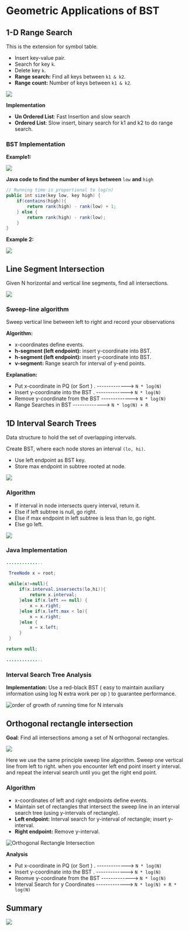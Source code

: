 # Geometric Applications of BST

## 1-D Range Search

This is the extension for symbol table.

* Insert key-value pair.
* Search for key `k`.
* Delete key `k`.
* **Range search:** Find all keys between `k1 & k2`.
* **Range count:** Number of keys between `k1 & k2`.

![](<../.gitbook/assets/image (83).png>)

**Implementation**

* **Un Ordered List**: Fast Insertion and slow search
* **Ordered List**: Slow insert, binary search for k1 and k2 to do range search.

### BST Implementation

**Example1:**

![](<../.gitbook/assets/image (84).png>)

**Java code to find the number of keys between** `low` **and** `high`

```java
// Running time is proportional to log(n)
public int size(key low, key high) {
    if(contains(high)){
        return rank(high) - rank(low) + 1;
    } else {
        return rank(high) - rank(low);
    }
}
```

**Example 2:**

![](<../.gitbook/assets/image (85).png>)

## Line Segment Intersection

Given N horizontal and vertical line segments, find all intersections.

![](<../.gitbook/assets/image (86).png>)

### Sweep-line algorithm

Sweep vertical line between left to right and record your observations

**Algorithm:**

* x-coordinates define events.
* **h-segment (left endpoint):** insert y-coordinate into BST.
* **h-segment (left endpoint):** insert y-coordinate into BST.
* **v-segment:** Range search for interval of y-end points.

**Explanation:**

* Put x-coordinate in PQ (or Sort ) . -------------> `N * log(N)`
* Insert y-coordinate into the BST . -------------> `N * log(N)`
* Remove y-coordinate from the BST -------------> `N * log(N)`
* Range Searches in BST -------------> `N * log(N) + R`

## 1D Interval Search Trees

Data structure to hold the set of overlapping intervals.

Create BST, where each node stores an interval `(lo, hi)`.

* Use left endpoint as BST key.
* Store max endpoint in subtree rooted at node.

![](<../.gitbook/assets/image (87).png>)

### Algorithm

* If interval in node intersects query interval, return it.
* Else if left subtree is null, go right.
* Else if max endpoint in left subtree is less than lo, go right.
* Else go left.

![](<../.gitbook/assets/image (88).png>)

### Java Implementation

```java
..............

 TreeNode x = root;
 
 while(x!=null){
     if(x.interval.insersects(lo,hi)){
         return x.interval;
     }else if(x.left == null) {
         x = x.right;
     }else if(x.left.max < lo){
         x = x.right;
     }else {
         x = x.left;
     }
 }

return null;

..............
```

### Interval Search Tree Analysis

**Implementation:** Use a red-black BST ( easy to maintain auxiliary information using log N extra work per op ) to guarantee performance.

![order of growth of running time for N intervals](<../.gitbook/assets/image (89).png>)

## Orthogonal rectangle intersection

**Goal**: Find all intersections among a set of N orthogonal rectangles.

![](<../.gitbook/assets/image (90).png>)

Here we use the same principle sweep line algorithm. Sweep one vertical line from left to right. when you encounter left end point insert y interval. and repeat the interval search until you get the right end point.

### Algorithm

* x-coordinates of left and right endpoints define events.
* Maintain set of rectangles that intersect the sweep line in an interval search tree (using y-intervals of rectangle).
* **Left endpoint:** Interval search for y-interval of rectangle; insert y-interval.
* **Right endpoint:** Remove y-interval.

![Orthogonal Rectangle Intersection](<../.gitbook/assets/image (92).png>)

**Analysis**

* Put x-coordinate in PQ (or Sort ) . -------------> `N * log(N)`
* Insert y-coordinate into the BST . -------------> `N * log(N)`
* Reomve y-coordinate from the BST -------------> `N * log(N)`
* Interval Search for y Coordinates -------------> `N * log(N) + R * log(N)`

## Summary

![](<../.gitbook/assets/image (91).png>)
